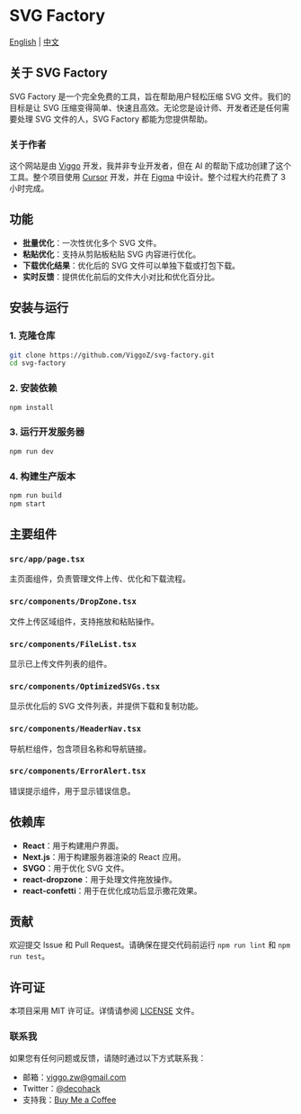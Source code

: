 # SVG Factory

[English](README.md) | [中文](README.zh.md)

## 关于 SVG Factory

SVG Factory 是一个完全免费的工具，旨在帮助用户轻松压缩 SVG 文件。我们的目标是让 SVG 压缩变得简单、快速且高效。无论您是设计师、开发者还是任何需要处理 SVG 文件的人，SVG Factory 都能为您提供帮助。

### 关于作者

这个网站是由 [Viggo](https://x.com/decohack) 开发，我并非专业开发者，但在 AI 的帮助下成功创建了这个工具。整个项目使用 [Cursor](https://www.cursor.so/) 开发，并在 [Figma](https://www.figma.com/) 中设计。整个过程大约花费了 3 小时完成。

## 功能

- **批量优化**：一次性优化多个 SVG 文件。
- **粘贴优化**：支持从剪贴板粘贴 SVG 内容进行优化。
- **下载优化结果**：优化后的 SVG 文件可以单独下载或打包下载。
- **实时反馈**：提供优化前后的文件大小对比和优化百分比。

## 安装与运行

### 1. 克隆仓库

```bash
git clone https://github.com/ViggoZ/svg-factory.git
cd svg-factory
```

### 2. 安装依赖

```bash
npm install
```

### 3. 运行开发服务器

```bash
npm run dev
```

### 4. 构建生产版本

```bash
npm run build
npm start
```

## 主要组件

### `src/app/page.tsx`

主页面组件，负责管理文件上传、优化和下载流程。

### `src/components/DropZone.tsx`

文件上传区域组件，支持拖放和粘贴操作。

### `src/components/FileList.tsx`

显示已上传文件列表的组件。

### `src/components/OptimizedSVGs.tsx`

显示优化后的 SVG 文件列表，并提供下载和复制功能。

### `src/components/HeaderNav.tsx`

导航栏组件，包含项目名称和导航链接。

### `src/components/ErrorAlert.tsx`

错误提示组件，用于显示错误信息。

## 依赖库

- **React**：用于构建用户界面。
- **Next.js**：用于构建服务器渲染的 React 应用。
- **SVGO**：用于优化 SVG 文件。
- **react-dropzone**：用于处理文件拖放操作。
- **react-confetti**：用于在优化成功后显示撒花效果。

## 贡献

欢迎提交 Issue 和 Pull Request。请确保在提交代码前运行 `npm run lint` 和 `npm run test`。

## 许可证

本项目采用 MIT 许可证。详情请参阅 [LICENSE](LICENSE) 文件。

### 联系我

如果您有任何问题或反馈，请随时通过以下方式联系我：

- 邮箱：[viggo.zw@gmail.com](mailto:viggo.zw@gmail.com)
- Twitter：[@decohack](https://x.com/decohack)
- 支持我：[Buy Me a Coffee](https://buymeacoffee.com/viggoz)